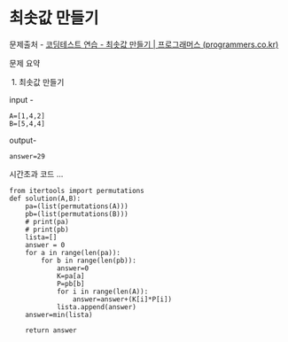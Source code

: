 # 최솟값 만들기 

문제출처 - [코딩테스트 연습 - 최솟값 만들기 | 프로그래머스 (programmers.co.kr)](https://programmers.co.kr/learn/courses/30/lessons/12941)

문제 요약 

​	1. 최솟값 만들기

input - 

```
A=[1,4,2]
B=[5,4,4]
```

output-

```
answer=29
```

시간초과 코드 ...

```
from itertools import permutations
def solution(A,B):
    pa=(list(permutations(A)))
    pb=(list(permutations(B)))
    # print(pa)
    # print(pb)
    lista=[]
    answer = 0
    for a in range(len(pa)):
        for b in range(len(pb)):
            answer=0
            K=pa[a]
            P=pb[b]
            for i in range(len(A)):
                answer=answer+(K[i]*P[i])
            lista.append(answer)
    answer=min(lista)        

    return answer
```

